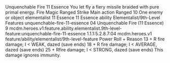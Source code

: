 <ability>
  <name>Unquenchable Fire</name>
  <cost>11 Essence</cost>
  <flavor>You let fly a fiery missile braided with pure primal energy.</flavor>
  <keywords>
    <keyword>Fire</keyword>
    <keyword>Magic</keyword>
    <keyword>Ranged</keyword>
    <keyword>Strike</keyword>
  </keywords>
  <type>Main action</type>
  <distance>Ranged 10</distance>
  <target>One enemy or object</target>
  <metadata>
    <class>elementalist</class>
    <cost>11 Essence</cost>
    <cost_amount>11</cost_amount>
    <cost_resource>Essence</cost_resource>
    <feature_type>ability</feature_type>
    <file_dpath>Elementalist/9th-Level Features</file_dpath>
    <item_id>unquenchable-fire-11-essence</item_id>
    <item_index>04</item_index>
    <item_name>Unquenchable Fire (11 Essence)</item_name>
    <level>9</level>
    <scc>mcdm.heroes.v1:feature.ability.elementalist.9th-level-feature:unquenchable-fire-11-essence</scc>
    <scdc>1.1.1:5.2.8.7:04</scdc>
    <source>mcdm.heroes.v1</source>
    <type>feature/ability/elementalist/9th-level-feature</type>
  </metadata>
  <effects>
    <effect type="roll">
      <roll>Power Roll + Reason</roll>
      <t1>13 + R fire damage; I &lt; WEAK, dazed (save ends)</t1>
      <t2>18 + R fire damage; I &lt; AVERAGE, dazed (save ends)</t2>
      <t3>25 + Rfire damage; I &lt; STRONG, dazed (save ends)</t3>
    </effect>
    <effect type="mundane">This damage ignores immunity.</effect>
  </effects>
</ability>
